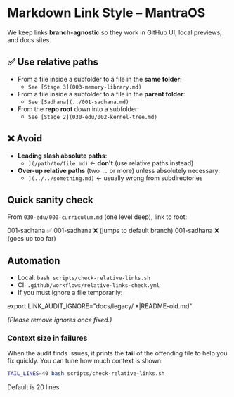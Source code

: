 # Markdown Link Style – MantraOS

We keep links **branch-agnostic** so they work in GitHub UI, local previews, and docs sites.

## ✅ Use relative paths

- From a file inside a subfolder to a file in the **same folder**:
  - `See [Stage 3](003-memory-library.md)`
- From a file inside a subfolder to a file in the **parent folder**:
  - `See [Sadhana](../001-sadhana.md)`
- From the **repo root** down into a subfolder:
  - `See [Stage 2](030-edu/002-kernel-tree.md)`

## ❌ Avoid

- **Leading slash absolute paths**:
  - `](/path/to/file.md)` ← **don't** (use relative paths instead)
- **Over-up relative paths** (two `..` or more) unless absolutely necessary:
  - `](../../something.md)` ← usually wrong from subdirectories

## Quick sanity check

From `030-edu/000-curriculum.md` (one level deep), link to root:

001-sadhana       ✅
001-sadhana         ❌ (jumps to default branch)
001-sadhana    ❌ (goes up too far)

## Automation

- Local: `bash scripts/check-relative-links.sh`
- CI: `.github/workflows/relative-links-check.yml`
- If you must ignore a file temporarily:

export LINK_AUDIT_IGNORE="docs/legacy/.*|README-old.md"

*(Please remove ignores once fixed.)*

### Context size in failures
When the audit finds issues, it prints the **tail** of the offending file to help you fix quickly.
You can tune how much context is shown:
```bash
TAIL_LINES=40 bash scripts/check-relative-links.sh
```
Default is 20 lines.
